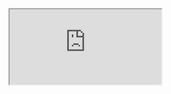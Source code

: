 <iframe src="https://youtube.com/embed/1imgku5I2Z4">
    
[Messy File](html/messy-ReadmissionRates.html)
    
[Final File](html/final-ReadmissionRates.html)
